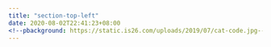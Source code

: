 ```yaml
---
title: "section-top-left"
date: 2020-08-02T22:41:23+08:00
<!--pbackground: https://static.is26.com/uploads/2019/07/cat-code.jpg-->
---
```


